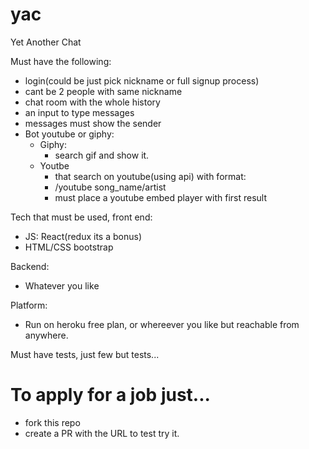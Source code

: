 # yac
Yet Another Chat


Must have the following:
* login(could be just pick nickname or full signup process)
* cant be 2 people with same nickname
* chat room with the whole history
* an input to type messages
* messages must show the sender
* Bot youtube or giphy:
  * Giphy:
    * search gif and show it.
  * Youtbe
    * that search on youtube(using api) with format:
    * /youtube song_name/artist
    * must place a youtube embed player with first result
 
  
Tech that must be used, front end:
* JS: React(redux its a bonus)
* HTML/CSS bootstrap

Backend:
* Whatever you like

Platform:
* Run on heroku free plan, or whereever you like but reachable from anywhere.

Must have tests, just few but tests... 

# To apply for a job just... 

* fork this repo
* create a PR with the URL to test try it.
